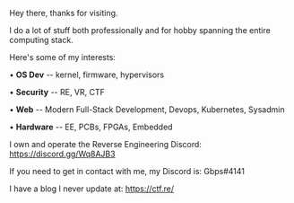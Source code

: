 Hey there, thanks for visiting.

I do a lot of stuff both professionally and for hobby spanning the entire computing stack. 

Here's some of my interests:

• **OS Dev** -- kernel, firmware, hypervisors

• **Security** -- RE, VR, CTF

• **Web** -- Modern Full-Stack Development, Devops, Kubernetes, Sysadmin

• **Hardware** -- EE, PCBs, FPGAs, Embedded

I own and operate the Reverse Engineering Discord: https://discord.gg/Wq8AJB3

If you need to get in contact with me, my Discord is: Gbps#4141

I have a blog I never update at: https://ctf.re/

